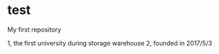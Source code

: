 # test
My first repository

1, the first university during storage warehouse
2, founded in 2017/5/3
